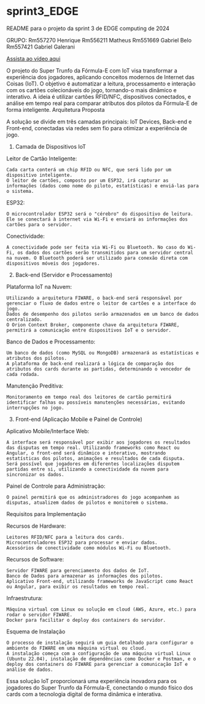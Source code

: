 # sprint3_EDGE
README para o projeto da sprint 3 de EDGE computing de 2024 

GRUPO:
Rm557270 Henrique
Rm556211 Matheus
Rm551669 Gabriel Belo
Rm557421 Gabriel Galerani

[Assista ao vídeo aqui]([[https://www.youtube.com/watch?v=example](https://youtu.be/f-R3KPgGPhA)](https://youtu.be/f-R3KPgGPhA))


O projeto do Super Trunfo da Fórmula-E com IoT visa transformar a experiência dos jogadores, aplicando conceitos modernos de Internet das Coisas (IoT). O objetivo é automatizar a leitura, processamento e interação com os cartões colecionáveis do jogo, tornando-o mais dinâmico e interativo. A ideia é utilizar cartões RFID/NFC, dispositivos conectados, e análise em tempo real para comparar atributos dos pilotos da Fórmula-E de forma inteligente.
Arquitetura Proposta

A solução se divide em três camadas principais: IoT Devices, Back-end e Front-end, conectadas via redes sem fio para otimizar a experiência de jogo.
1. Camada de Dispositivos IoT

Leitor de Cartão Inteligente:

    Cada carta conterá um chip RFID ou NFC, que será lido por um dispositivo inteligente.
    O leitor de cartões, composto por um ESP32, irá capturar as informações (dados como nome do piloto, estatísticas) e enviá-las para o sistema.

ESP32:

    O microcontrolador ESP32 será o "cérebro" do dispositivo de leitura. Ele se conectará à internet via Wi-Fi e enviará as informações dos cartões para o servidor.

Conectividade:

    A conectividade pode ser feita via Wi-Fi ou Bluetooth. No caso do Wi-Fi, os dados dos cartões serão transmitidos para um servidor central na nuvem. O Bluetooth poderá ser utilizado para conexão direta com dispositivos móveis dos jogadores.

2. Back-end (Servidor e Processamento)

Plataforma IoT na Nuvem:

    Utilizando a arquitetura FIWARE, o back-end será responsável por gerenciar o fluxo de dados entre o leitor de cartões e a interface do jogo.
    Dados de desempenho dos pilotos serão armazenados em um banco de dados centralizado.
    O Orion Context Broker, componente chave da arquitetura FIWARE, permitirá a comunicação entre dispositivos IoT e o servidor.

Banco de Dados e Processamento:

    Um banco de dados (como MySQL ou MongoDB) armazenará as estatísticas e atributos dos pilotos.
    A plataforma de back-end realizará a lógica de comparação dos atributos dos cards durante as partidas, determinando o vencedor de cada rodada.

Manutenção Preditiva:

    Monitoramento em tempo real dos leitores de cartão permitirá identificar falhas ou possíveis manutenções necessárias, evitando interrupções no jogo.

3. Front-end (Aplicação Mobile e Painel de Controle)

Aplicativo Mobile/Interface Web:

    A interface será responsável por exibir aos jogadores os resultados das disputas em tempo real. Utilizando frameworks como React ou Angular, o front-end será dinâmico e interativo, mostrando estatísticas dos pilotos, animações e resultados de cada disputa.
    Será possível que jogadores em diferentes localizações disputem partidas entre si, utilizando a conectividade da nuvem para sincronizar os dados.

Painel de Controle para Administração:

    O painel permitirá que os administradores do jogo acompanhem as disputas, atualizem dados de pilotos e monitorem o sistema.

Requisitos para Implementação

Recursos de Hardware:

    Leitores RFID/NFC para a leitura dos cards.
    Microcontroladores ESP32 para processar e enviar dados.
    Acessórios de conectividade como módulos Wi-Fi ou Bluetooth.

Recursos de Software:

    Servidor FIWARE para gerenciamento dos dados de IoT.
    Banco de Dados para armazenar as informações dos pilotos.
    Aplicativo Front-end, utilizando frameworks de JavaScript como React ou Angular, para exibir os resultados em tempo real.

Infraestrutura:

    Máquina virtual com Linux ou solução em cloud (AWS, Azure, etc.) para rodar o servidor FIWARE.
    Docker para facilitar o deploy dos containers do servidor.

Esquema de Instalação

    O processo de instalação seguirá um guia detalhado para configurar o ambiente do FIWARE em uma máquina virtual ou cloud.
    A instalação começa com a configuração de uma máquina virtual Linux (Ubuntu 22.04), instalação de dependências como Docker e Postman, e o deploy dos containers do FIWARE para gerenciar a comunicação IoT e análise de dados.

Essa solução IoT proporcionará uma experiência inovadora para os jogadores do Super Trunfo da Fórmula-E, conectando o mundo físico dos cards com a tecnologia digital de forma dinâmica e interativa.
